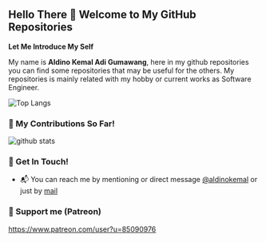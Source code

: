 ## Hello There 👋 Welcome to My GitHub Repositories

**Let Me Introduce My Self**

My name is **Aldino Kemal Adi Gumawang**, here in my github repositories you can find some repositories that may be useful for the others. My repositories is mainly related with my hobby or current works as Software Engineer.

![Top Langs](https://github-readme-stats.vercel.app/api/top-langs/?username=aldinokemal&layout=compact)

### 🌱 My Contributions So Far!
![github stats](https://github-readme-stats.vercel.app/api?username=aldinokemal&show_icons=true)

### 📮 Get In Touch!
- 📬 You can reach me by mentioning or direct message [@aldinokemal](https://instagram.com/aldinokemal) or just by [mail](mailto:aldinokemal2104@gmail.com)

### 🤠 Support me (Patreon)
https://www.patreon.com/user?u=85090976
